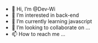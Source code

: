 - 👋 Hi, I’m @Dev-Wi
- 👀 I’m interested in back-end
- 🌱 I’m currently learning javascript
- 💞️ I’m looking to collaborate on ...
- 📫 How to reach me ...

<!---
Dev-Wi/Dev-Wi is a ✨ special ✨ repository because its `README.md` (this file) appears on your GitHub profile.
You can click the Preview link to take a look at your changes.
--->
